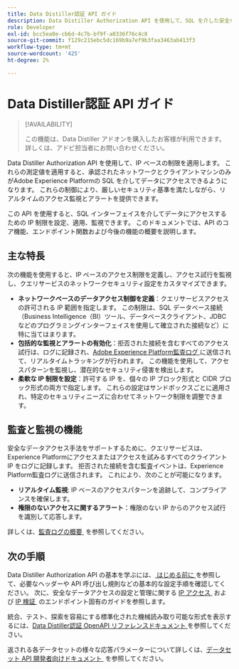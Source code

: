 ```yaml
---
title: Data Distiller認証 API ガイド
description: Data Distiller Authorization API を使用して、SQL を介した安全な接続のためにネットワークベースの IP 制限を適用する方法を説明します。 この API を使用して、Adobe Experience Platform データのデータアクセス制御を強化します。
role: Developer
exl-id: bcc5ea0e-cb6d-4c7b-bf9f-a0336f76c4c8
source-git-commit: f129c215ebc5dc169b9a7ef9b3faa3463ab413f3
workflow-type: tm+mt
source-wordcount: '425'
ht-degree: 2%

---
```


# Data Distiller認証 API ガイド

>[!AVAILABILITY]
>
>この機能は、Data Distiller アドオンを購入したお客様が利用できます。 詳しくは、アドビ担当者にお問い合わせください。

Data Distiller Authorization API を使用して、IP ベースの制限を適用します。 これらの測定値を適用すると、承認されたネットワークとクライアントマシンのみがAdobe Experience Platformの SQL を介してデータにアクセスできるようになります。 これらの制御により、厳しいセキュリティ基準を満たしながら、リアルタイムのアクセス監視とアラートを提供できます。

この API を使用すると、SQL インターフェイスを介してデータにアクセスするための IP 制限を設定、適用、監視できます。 このドキュメントでは、API のコア機能、エンドポイント関数および今後の機能の概要を説明します。

## 主な特長

次の機能を使用すると、IP ベースのアクセス制限を定義し、アクセス試行を監視し、クエリサービスのネットワークセキュリティ設定をカスタマイズできます。

- **ネットワークベースのデータアクセス制御を定義**：クエリサービスアクセスの許可される IP 範囲を指定します。 この制限は、SQL データベース接続（Business Intelligence（BI）ツール、データベースクライアント、JDBC などのプログラミングインターフェイスを使用して確立された接続など）に特に当てはまります。
- **包括的な監視とアラートの有効化**：拒否された接続を含むすべてのアクセス試行は、ログに記録され、[Adobe Experience Platform監査ログ &#x200B;](../../landing/governance-privacy-security/audit-logs/overview.md) に送信されて、リアルタイムトラッキングが行われます。 この機能を使用して、アクセスパターンを監視し、潜在的なセキュリティ侵害を検出します。
- **柔軟な IP 制限を設定**：許可する IP を、個々の IP ブロック形式と CIDR ブロック形式の両方で指定します。 これらの設定はサンドボックスごとに適用され、特定のセキュリティニーズに合わせてネットワーク制限を調整できます。

## 監査と監視の機能

安全なデータアクセス手法をサポートするために、クエリサービスは、Experience Platformにアクセスまたはアクセスを試みるすべてのクライアント IP をログに記録します。 拒否された接続を含む監査イベントは、Experience Platform監査ログに送信されます。 これにより、次のことが可能になります。

- **リアルタイム監視**: IP ベースのアクセスパターンを追跡して、コンプライアンスを確保します。
- **権限のないアクセスに関するアラート**：権限のない IP からのアクセス試行を識別して応答します。

詳しくは、[&#x200B; 監査ログの概要 &#x200B;](../../landing/governance-privacy-security/audit-logs/overview.md) を参照してください。

## 次の手順

Data Distiller Authorization API の基本を学ぶには、[&#x200B; はじめる前に &#x200B;](./getting-started.md) を参照して、必要なヘッダーや API 呼び出し規則などの基本的な設定手順を確認してください。 次に、安全なデータアクセスの設定と管理に関する [IP アクセス &#x200B;](./ip-access.md) および [IP 検証 &#x200B;](./validate.md) のエンドポイント固有のガイドを参照します。

統合、テスト、探索を容易にする標準化された機械読み取り可能な形式を表示するには、[Data Distiller認証 OpenAPI リファレンスドキュメント &#x200B;](https://developer.adobe.com/experience-platform-apis/references/data-distiller-auth/) を参照してください。

返される各データセットの様々な応答パラメーターについて詳しくは、[&#x200B; データセット API 開発者向けドキュメント &#x200B;](https://developer.adobe.com/experience-platform-apis/references/catalog/#tag/Datasets/operation/listDatasets) を参照してください。
